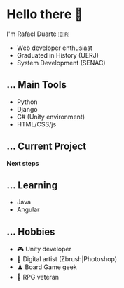 # Hello there 👋

I'm Rafael Duarte :brazil:

- Web developer enthusiast
- Graduated in History (UERJ)
- System Development (SENAC)

## ... Main Tools

- Python
- Django
- C# (Unity environment)
- HTML/CSS/js

## ... Current Project


<b>Next steps</b>


## ... Learning

- Java
- Angular

## ... Hobbies

- :video_game: Unity developer
- :art: Digital artist (Zbrush|Photoshop)
- :chess_pawn: Board Game geek
- :game_die: RPG veteran
